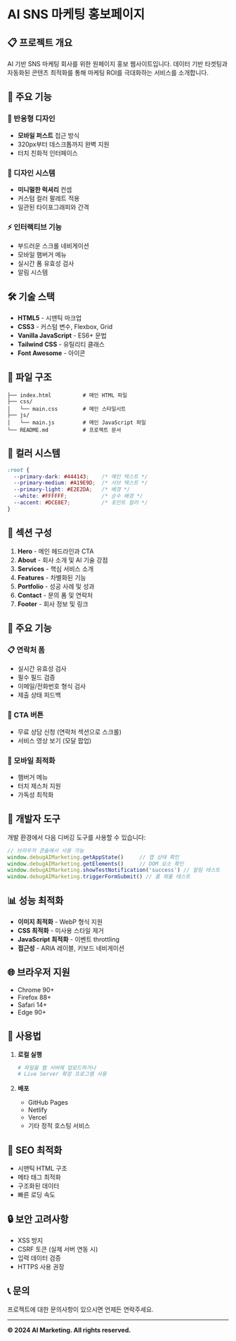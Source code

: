# AI SNS 마케팅 홍보페이지

## 📋 프로젝트 개요

AI 기반 SNS 마케팅 회사를 위한 원페이지 홍보 웹사이트입니다. 데이터 기반 타겟팅과 자동화된 콘텐츠 최적화를 통해 마케팅 ROI를 극대화하는 서비스를 소개합니다.

## 🎯 주요 기능

### 📱 반응형 디자인
- **모바일 퍼스트** 접근 방식
- 320px부터 데스크톱까지 완벽 지원
- 터치 친화적 인터페이스

### 🎨 디자인 시스템
- **미니멀한 럭셔리** 컨셉
- 커스텀 컬러 팔레트 적용
- 일관된 타이포그래피와 간격

### ⚡ 인터랙티브 기능
- 부드러운 스크롤 네비게이션
- 모바일 햄버거 메뉴
- 실시간 폼 유효성 검사
- 알림 시스템

## 🛠 기술 스택

- **HTML5** - 시맨틱 마크업
- **CSS3** - 커스텀 변수, Flexbox, Grid
- **Vanilla JavaScript** - ES6+ 문법
- **Tailwind CSS** - 유틸리티 클래스
- **Font Awesome** - 아이콘

## 📁 파일 구조

```
├── index.html          # 메인 HTML 파일
├── css/
│   └── main.css        # 메인 스타일시트
├── js/
│   └── main.js         # 메인 JavaScript 파일
└── README.md           # 프로젝트 문서
```

## 🎨 컬러 시스템

```css
:root {
  --primary-dark: #444143;    /* 메인 텍스트 */
  --primary-medium: #A19E9D;  /* 서브 텍스트 */
  --primary-light: #E2E2DA;   /* 배경 */
  --white: #FFFFFF;           /* 순수 배경 */
  --accent: #DCE8E7;          /* 포인트 컬러 */
}
```

## 📱 섹션 구성

1. **Hero** - 메인 헤드라인과 CTA
2. **About** - 회사 소개 및 AI 기술 강점
3. **Services** - 핵심 서비스 소개
4. **Features** - 차별화된 기능
5. **Portfolio** - 성공 사례 및 성과
6. **Contact** - 문의 폼 및 연락처
7. **Footer** - 회사 정보 및 링크

## 🚀 주요 기능

### 📋 연락처 폼
- 실시간 유효성 검사
- 필수 필드 검증
- 이메일/전화번호 형식 검사
- 제출 상태 피드백

### 🎯 CTA 버튼
- 무료 상담 신청 (연락처 섹션으로 스크롤)
- 서비스 영상 보기 (모달 팝업)

### 📱 모바일 최적화
- 햄버거 메뉴
- 터치 제스처 지원
- 가독성 최적화

## 🔧 개발자 도구

개발 환경에서 다음 디버깅 도구를 사용할 수 있습니다:

```javascript
// 브라우저 콘솔에서 사용 가능
window.debugAIMarketing.getAppState()     // 앱 상태 확인
window.debugAIMarketing.getElements()     // DOM 요소 확인
window.debugAIMarketing.showTestNotification('success') // 알림 테스트
window.debugAIMarketing.triggerFormSubmit() // 폼 제출 테스트
```

## 📊 성능 최적화

- **이미지 최적화** - WebP 형식 지원
- **CSS 최적화** - 미사용 스타일 제거
- **JavaScript 최적화** - 이벤트 throttling
- **접근성** - ARIA 레이블, 키보드 네비게이션

## 🌐 브라우저 지원

- Chrome 90+
- Firefox 88+
- Safari 14+
- Edge 90+

## 📝 사용법

1. **로컬 실행**
   ```bash
   # 파일을 웹 서버에 업로드하거나
   # Live Server 확장 프로그램 사용
   ```

2. **배포**
   - GitHub Pages
   - Netlify
   - Vercel
   - 기타 정적 호스팅 서비스

## 🎯 SEO 최적화

- 시맨틱 HTML 구조
- 메타 태그 최적화
- 구조화된 데이터
- 빠른 로딩 속도

## 🔒 보안 고려사항

- XSS 방지
- CSRF 토큰 (실제 서버 연동 시)
- 입력 데이터 검증
- HTTPS 사용 권장

## 📞 문의

프로젝트에 대한 문의사항이 있으시면 언제든 연락주세요.

---

**© 2024 AI Marketing. All rights reserved.**
